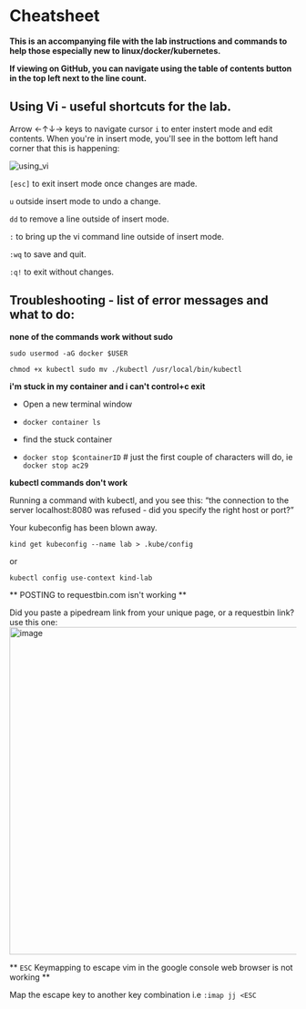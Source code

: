 # Cheatsheet
**This is an accompanying file with the lab instructions and commands to help those especially new to linux/docker/kubernetes.**

**If viewing on GitHub, you can navigate using the table of contents button in the top left next to the line count.**

## Using Vi - useful shortcuts for the lab. 

Arrow ←↑↓→ keys to navigate cursor
`i` to enter instert mode and edit contents.
When you're in insert mode, you'll see in the bottom left hand corner that this is happening: 

![using_vi](https://user-images.githubusercontent.com/32903188/182468365-5841a2aa-3819-4089-920f-16db197679e9.png)


`[esc]` to exit insert mode once changes are made. 

`u` outside insert mode to undo a change. 

`dd` to remove a line outside of insert mode.

`:` to bring up the vi command line outside of insert mode. 

`:wq` to save and quit. 

`:q!` to exit without changes. 

## Troubleshooting - list of error messages and what to do:

**none of the commands work without sudo**

`sudo usermod -aG docker $USER
` 

`chmod +x kubectl
sudo mv ./kubectl /usr/local/bin/kubectl
` 

**i'm stuck in my container and i can't control+c exit** 
 

- Open a new terminal window 
- `docker container ls` 

- find the stuck container 

- `docker stop $containerID` # just the first couple of characters will do, ie `docker stop ac29` 
 

**kubectl commands don't work** 

Running a command with kubectl, and you see this: 
“the connection to the server localhost:8080 was refused - did you specify the right host or port?”

Your kubeconfig has been blown away. 

` kind get kubeconfig --name lab > .kube/config  
` 

or 

`kubectl config use-context kind-lab`

** POSTING to requestbin.com isn't working  ** 
 
Did you paste a pipedream link from your unique page, or a requestbin link? 
use this one: 
<img width="575" alt="image" src="https://user-images.githubusercontent.com/32903188/184508462-23c14724-231d-4391-b971-e78af5450573.png">


** `ESC` Keymapping to escape vim in the google console web browser is not working ** 

Map the escape key to another key combination 
i.e
`:imap jj <ESC` 

